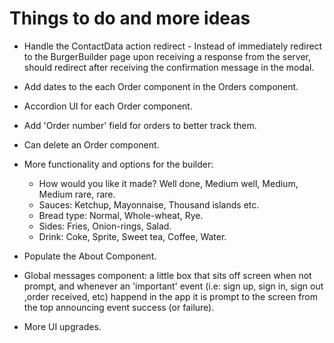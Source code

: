 # Things to do and more ideas

- Handle the ContactData action redirect - Instead of immediately redirect to the BurgerBuilder page upon receiving a response from the server, should redirect after receiving the confirmation message in the modal.

- Add dates to the each Order component in the Orders component.

- Accordion UI for each Order component.

<!-- - Sort Orders by placing the most recent order on the top of the Orders stack. -->

- Add 'Order number' field for orders to better track them.

- Can delete an Order component.

- More functionality and options for the builder:
  - How would you like it made? Well done, Medium well, Medium, Medium rare, rare.
  - Sauces: Ketchup, Mayonnaise, Thousand islands etc.
  - Bread type: Normal, Whole-wheat, Rye.
  - Sides: Fries, Onion-rings, Salad.
  - Drink: Coke, Sprite, Sweet tea, Coffee, Water.

- Populate the About Component.

- Global messages component: a little box that sits off screen when not prompt, and whenever an 'important' event (i.e: sign up, sign in, sign out ,order received, etc) happend in the app it is prompt to the screen from the top announcing event success (or failure).

- More UI upgrades.
